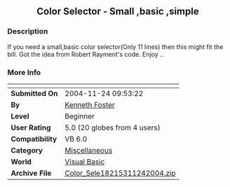 ﻿<div align="center">

## Color Selector \- Small ,basic ,simple


</div>

### Description

If you need a small,basic color selector(Only 11 lines) then this might fit the bill. Got the idea from Robert Rayment's code. Enjoy ..
 
### More Info
 


<span>             |<span>
---                |---
**Submitted On**   |2004-11-24 09:53:22
**By**             |[Kenneth Foster](https://github.com/Planet-Source-Code/PSCIndex/blob/master/ByAuthor/kenneth-foster.md)
**Level**          |Beginner
**User Rating**    |5.0 (20 globes from 4 users)
**Compatibility**  |VB 6\.0
**Category**       |[Miscellaneous](https://github.com/Planet-Source-Code/PSCIndex/blob/master/ByCategory/miscellaneous__1-1.md)
**World**          |[Visual Basic](https://github.com/Planet-Source-Code/PSCIndex/blob/master/ByWorld/visual-basic.md)
**Archive File**   |[Color\_Sele18215311242004\.zip](https://github.com/Planet-Source-Code/kenneth-foster-color-selector-small-basic-simple__1-57386/archive/master.zip)








